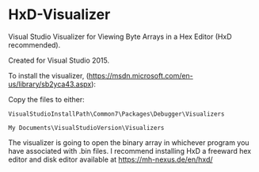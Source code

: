 # HxD-Visualizer
Visual Studio Visualizer for Viewing Byte Arrays in a Hex Editor (HxD recommended).

Created for Visual Studio 2015.

To install the visualizer, (https://msdn.microsoft.com/en-us/library/sb2yca43.aspx):

Copy the files to either:
    
    VisualStudioInstallPath\Common7\Packages\Debugger\Visualizers
    
    My Documents\VisualStudioVersion\Visualizers
    
The visualizer is going to open the binary array in whichever program you have associated with .bin files.  I recommend installing HxD 
a freeward hex editor and disk editor available at https://mh-nexus.de/en/hxd/




